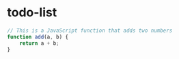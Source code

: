 # todo-list
```javascript
// This is a JavaScript function that adds two numbers
function add(a, b) {
    return a + b;
}
